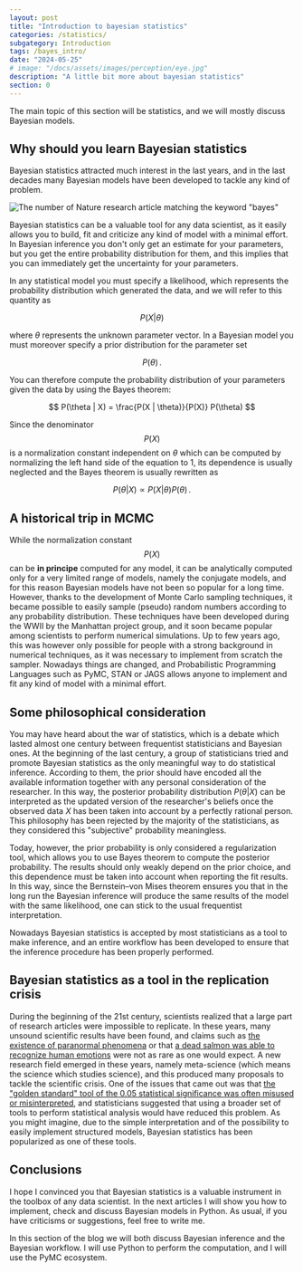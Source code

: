 ```yaml
---
layout: post
title: "Introduction to bayesian statistics"
categories: /statistics/
subgategory: Introduction
tags: /bayes_intro/
date: "2024-05-25"
# image: "/docs/assets/images/perception/eye.jpg"
description: "A little bit more about bayesian statistics"
section: 0
---
```


The main topic of this section will be statistics, and we will mostly discuss Bayesian
models.

## Why should you learn Bayesian statistics

Bayesian statistics attracted much interest in the last years, and in the last decades
many Bayesian models have been developed to tackle any kind of problem.

![The number of Nature research article 
matching the keyword "bayes"](/docs/assets/images/statistics/intro/nature_count.webp)

Bayesian statistics can be a valuable tool for any data scientist, as it easily allows you
to build, fit and criticize any kind of model with a minimal effort.
In Bayesian inference you don't only get an estimate for your parameters,
but you get the entire probability distribution for them, and this implies that
you can immediately get the uncertainty for your parameters.

In any statistical model you must specify a likelihood, which represents
the probability distribution which generated the data, and we will refer to this quantity
as

$$ P(X | \theta)$$

where $\theta$ represents the unknown parameter vector.
In a Bayesian model you must moreover specify a prior distribution for the parameter
set 

$$P(\theta)\,.$$

You can therefore compute the probability distribution of your parameters given the data
by using the Bayes theorem:

$$
P(\theta | X) = \frac{P(X | \theta)}{P(X)} P(\theta)
$$

Since the denominator $$P(X)$$ is a normalization constant independent on $\theta$ which can be computed by normalizing the left hand side of the equation
to 1, its dependence is usually neglected and the Bayes theorem is usually rewritten as

$$
P(\theta | X) \propto P(X | \theta) P(\theta)\,.
$$

## A historical trip in MCMC

While the normalization constant $$P(X)$$ can be **in principe** computed for any model,
it can be analytically computed only for a very limited range of models, namely
the conjugate models, and for this
reason Bayesian models have not been so popular for a long time.
However, thanks to the development of Monte Carlo sampling techniques, it became possible
to easily sample (pseudo) random numbers according to any probability distribution.
These techniques have been developed during the WWII by the Manhattan project
group, and it soon became popular among scientists to perform numerical simulations.
Up to few years ago, this was however only possible for people with a strong background
in numerical techniques, as it was necessary to implement from scratch the sampler.
Nowadays things are changed, and Probabilistic Programming Languages
such as PyMC, STAN or JAGS allows anyone to implement and fit any
kind of model with a minimal effort.

## Some philosophical consideration
You may have heard about the war of statistics, which is a debate which lasted
almost one century between frequentist statisticians and Bayesian ones.
At the beginning of the last century, a group of statisticians tried and promote
Bayesian statistics as the only meaningful way to do statistical inference.
According to them, the prior should have encoded all the available information
together with any personal consideration of the researcher. In this way,
the posterior probability distribution $P(\theta | X)$ can be interpreted
as the updated version of the researcher's beliefs once the observed data $X$
has been taken into account by a perfectly rational person.
This philosophy has been rejected by the majority of the statisticians,
as they considered this "subjective" probability meaningless.

Today, however, the prior probability is only considered a regularization tool,
which allows you to use Bayes theorem to compute the posterior probability.
The results should only weakly depend on the prior choice, and this dependence
must be taken into account when reporting the fit results.
In this way, since the Bernstein–von Mises theorem ensures you that
in the long run the Bayesian inference will produce the same results of the model
with the same likelihood, one can stick to the usual frequentist interpretation.

Nowadays Bayesian statistics is accepted by most statisticians as a tool to make inference,
and an entire workflow has been developed to ensure that the inference procedure
has been properly performed.

## Bayesian statistics as a tool in the replication crisis

During the beginning of the 21st century, scientists realized that a large part
of research articles were impossible to replicate.
In these years, many unsound scientific results have been found, and claims such as
[the existence of paranormal phenomena](https://www.ncbi.nlm.nih.gov/pmc/articles/PMC4706048/) or that [a dead salmon was able to recognize
human emotions](http://cda.psych.uiuc.edu/multivariate_fall_2013/salmon_fmri.pdf) were not as rare
as one would expect.
A new research field emerged in these years, namely meta-science (which means the science
which studies science), and this produced many proposals to tackle the scientific crisis.
One of the issues that came out was that [the "golden standard" tool of the 0.05 statistical
significance was often misused or misinterpreted](https://www.nature.com/articles/d41586-019-00874-8),
and statisticians suggested that using a broader set of tools to perform statistical
analysis would have reduced this problem.
As you might imagine, due to the simple interpretation and of
the possibility to easily implement structured models,
Bayesian statistics has been popularized as one of these tools.

## Conclusions

I hope I convinced you that Bayesian statistics is a valuable instrument in the toolbox of
any data scientist.
In the next articles I will show you how to implement, check and discuss Bayesian models
in Python.
As usual, if you have criticisms or suggestions, feel free to write me.

In this section of the blog we will both discuss Bayesian inference and
the Bayesian workflow.
I will use Python to perform the computation, and I will use the PyMC ecosystem.